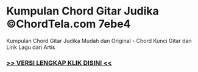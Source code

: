 
 # Kumpulan Chord Gitar Judika ©ChordTela.com 7ebe4


Kumpulan Chord Gitar Judika Mudah dan Original - Chord Kunci Gitar dan Lirik Lagu dari Artis

###  <a href="https://shortlighzx.web.app?sq=Kumpulan Chord Gitar Judika ©ChordTela.com"> >> VERSI LENGKAP KLIK DISINI << </a>
